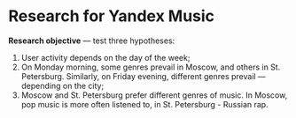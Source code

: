 # Research for Yandex Music

**Research objective** — test three hypotheses:

1. User activity depends on the day of the week;
2. On Monday morning, some genres prevail in Moscow, and others in St. Petersburg. Similarly, on Friday evening, different genres prevail — depending on the city;
3. Moscow and St. Petersburg prefer different genres of music. In Moscow, pop music is more often listened to, in St. Petersburg - Russian rap.

